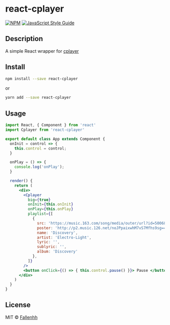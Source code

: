 # react-cplayer

> 

[![NPM](https://img.shields.io/npm/v/react-cplayer.svg)](https://www.npmjs.com/package/react-cplayer) [![JavaScript Style Guide](https://img.shields.io/badge/code_style-standard-brightgreen.svg)](https://standardjs.com)

## Description
A simple React wrapper for [cplayer](http://cplayer.js.org/)

## Install
```bash
npm install --save react-cplayer
```
or
```bash
yarn add --save react-cplayer
```

## Usage

```jsx
import React, { Component } from 'react'
import Cplayer from 'react-cplayer'

export default class App extends Component {
  onInit = control => {
    this.control = control;
  }

  onPlay = () => {
    console.log('onPlay');
  }

  render() {
    return (
      <div>
        <Cplayer
          big={true}
          onInit={this.onInit}
          onPlay={this.onPlay}
          playlist={[
            {
              src: 'https://music.163.com/song/media/outer/url?id=500684228.mp3',
              poster: 'http://p2.music.126.net/noJPpaixwhM7vS7Mfhs9sg==/109951163008620133.jpg',
              name: 'Discovery',
              artist: 'Electro-Light',
              lyric: '',
              sublyric: '',
              album: 'Discovery'
            },
          ]}
        />
        <button onClick={() => { this.control.pause() }}> Pause </button>
      </div>
    )
  }
}

```

## License

MIT © [Fallenhh](https://github.com/Fallenhh)

